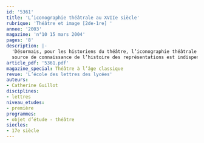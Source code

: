 ```yaml
---
id: '5361'
title: 'L’iconographie théâtrale au XVIIe siècle'
rubrique: 'Théâtre et image [2de-1re] '
annee: '2003'
magazine: 'n°10 15 mars 2004'
pages: '8'
description: |-
  'Désormais, pour les historiens du théâtre, l’iconographie théâtrale constitue un champ d’investigation, et l’utilisation de l’image comme
  source de connaissance de l’histoire des représentations est indispensable : le document visuel ayant en effet pour spécificité de rendre visible la représentation, l’« iconicité » de la scène, sa spatialité, les gestes des acteurs et les mouvements scéniques. L’exploitation iconographique de certaines illustrations de livres renseigne sur l’histoire du jeu dramatique, du décor, l’utilisation de la musique et de la machine au cours du spectacle, la mise en scène d’un moment précis de l’action du texte pris pour référence.'
article_pdf: '5361.pdf'
magazine_special: Théâtre à l’âge classique
revue: 'L’école des lettres des lycées'
auteurs:
- Catherine Guillot
disciplines:
- lettres
niveau_etudes:
- première
programmes:
- objet d’étude - théâtre
siecles:
- 17e siècle
---
```

